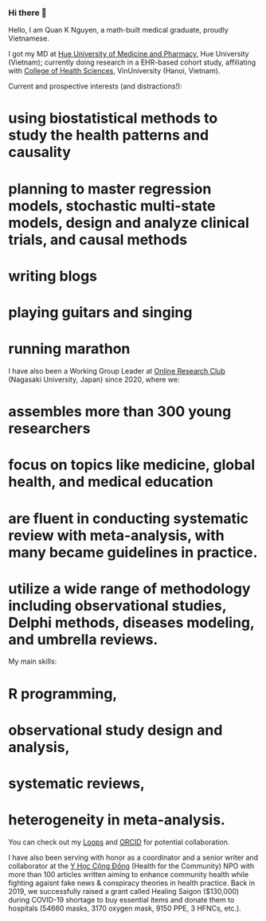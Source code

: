 ### Hi there 👋

Hello, I am Quan K Nguyen, a math-built medical graduate, proudly Vietnamese. 

I got my MD at [Hue University of Medicine and Pharmacy]([url](https://www.huemed-univ.edu.vn/)), Hue University (Vietnam); 
currently doing research in a EHR-based cohort study, affiliating with [College of Health Sciences]([url](https://vinuni.edu.vn/college-of-health-sciences/)), VinUniversity (Hanoi, Vietnam). 

Current and prospective interests (and distractions!):
# using biostatistical methods to study the health patterns and causality
# planning to master regression models, stochastic multi-state models, design and analyze clinical trials, and causal methods
# writing blogs
# playing guitars and singing
# running marathon

I have also been a Working Group Leader at [Online Research Club](https://www.onlineresearchclub.org/members) (Nagasaki University, Japan) since 2020, where we:
# assembles more than 300 young researchers 
# focus on topics like medicine, global health, and medical education
# are fluent in conducting systematic review with meta-analysis, with many became guidelines in practice.
# utilize a wide range of methodology including observational studies, Delphi methods, diseases modeling, and umbrella reviews.

My main skills: 
# R programming, 
# observational study design and analysis, 
# systematic reviews, 
# heterogeneity in meta-analysis.

You can check out my [Loops]([url](https://loop.frontiersin.org/people/1341250/overview)) and [ORCID]([url](https://orcid.org/my-orcid?orcid=0000-0002-3222-0978)) for potential collaboration.

I have also been serving with honor as a coordinator and a senior writer and collaborator at the [Y Học Cộng Đồng]([url](https://yhoccongdong.com/profile/nguyenkhoiquan/)) (Health for the Community) NPO with more than 100 articles written aiming to enhance community health while fighting agaisnt fake news & conspiracy theories in health practice. Back in 2019, we successfully raised a grant called Healing Saigon ($130,000) during COVID-19 shortage to buy essential items and donate them to hospitals (54660 masks, 3170 oxygen mask, 9150 PPE, 3 HFNCs, etc.).

<!--
**quan-nk/quan-nk** is a ✨ _special_ ✨ repository because its `README.md` (this file) appears on your GitHub profile.

Here are some ideas to get you started:

- 🔭 I’m currently working on ...
- 🌱 I’m currently learning ...
- 👯 I’m looking to collaborate on ...
- 🤔 I’m looking for help with ...
- 💬 Ask me about ...
- 📫 How to reach me: ...
- 😄 Pronouns: ...
- ⚡ Fun fact: ...
-->
